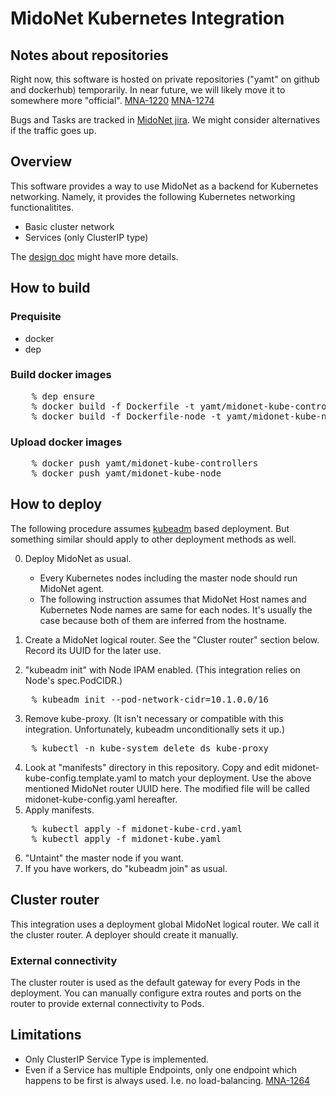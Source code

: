 # MidoNet Kubernetes Integration

## Notes about repositories

Right now, this software is hosted on private repositories
("yamt" on github and dockerhub) temporarily.
In near future, we will likely move it to somewhere more "official".
[MNA-1220][MNA-1220]
[MNA-1274][MNA-1274]

[MNA-1220]: https://midonet.atlassian.net/browse/MNA-1220
[MNA-1274]: https://midonet.atlassian.net/browse/MNA-1274

Bugs and Tasks are tracked in [MidoNet jira][jira].
We might consider alternatives if the traffic goes up.

[jira]: https://midonet.atlassian.net/

## Overview

This software provides a way to use MidoNet as a backend for
Kubernetes networking. Namely, it provides the following Kubernetes
networking functionalitites.

* Basic cluster network
* Services (only ClusterIP type)

The [design doc][design] might have more details.

[design]: https://docs.google.com/document/d/1dYwz26I6NXO0MnbUf_pnC2Ihoz1Kdp0Pdm0DmEmGn4I/edit

## How to build

### Prequisite

- docker
- dep

### Build docker images

<pre>
	% dep ensure
	% docker build -f Dockerfile -t yamt/midonet-kube-controllers .
	% docker build -f Dockerfile-node -t yamt/midonet-kube-node .
</pre>

### Upload docker images

<pre>
	% docker push yamt/midonet-kube-controllers
	% docker push yamt/midonet-kube-node
</pre>

## How to deploy

The following procedure assumes [kubeadm][kubeadm] based deployment.
But something similar should apply to other deployment methods as well.

[kubeadm]: https://kubernetes.io/docs/setup/independent/create-cluster-kubeadm/

0. Deploy MidoNet as usual.

   * Every Kubernetes nodes including the master node should run MidoNet agent.
   * The following instruction assumes that MidoNet Host names and
     Kubernetes Node names are same for each nodes. It's usually the case
     because both of them are inferred from the hostname.

1. Create a MidoNet logical router.
   See the "Cluster router" section below.
   Record its UUID for the later use.
2. "kubeadm init" with Node IPAM enabled.
   (This integration relies on Node's spec.PodCIDR.)
<pre>
	% kubeadm init --pod-network-cidr=10.1.0.0/16
</pre>
3. Remove kube-proxy.
   (It isn't necessary or compatible with this integration.
   Unfortunately, kubeadm unconditionally sets it up.)
<pre>
	% kubectl -n kube-system delete ds kube-proxy
</pre>
4. Look at "manifests" directory in this repository.
   Copy and edit midonet-kube-config.template.yaml to match your deployment.
   Use the above mentioned MidoNet router UUID here.
   The modified file will be called midonet-kube-config.yaml hereafter.
5. Apply manifests.
<pre>
	% kubectl apply -f midonet-kube-crd.yaml
	% kubectl apply -f midonet-kube.yaml
</pre>
6. "Untaint" the master node if you want.
7. If you have workers, do "kubeadm join" as usual.

## Cluster router

This integration uses a deployment global MidoNet logical router.
We call it the cluster router.
A deployer should create it manually.

### External connectivity

The cluster router is used as the default gateway for every Pods
in the deployment. You can manually configure extra routes and ports
on the router to provide external connectivity to Pods.

## Limitations

* Only ClusterIP Service Type is implemented.
* Even if a Service has multiple Endpoints, only one endpoint which happens
  to be first is always used.  I.e. no load-balancing. [MNA-1264][MNA-1264]

[MNA-1264]: https://midonet.atlassian.net/browse/MNA-1264
